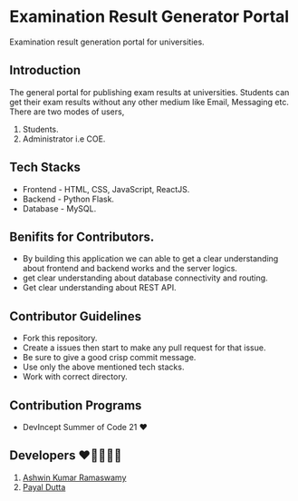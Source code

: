 # Examination Result Generator Portal
Examination result generation portal for universities.

## Introduction
The general portal for publishing exam results at universities. Students can get their exam results without any other medium like Email, Messaging etc. There are two modes of users,
1. Students.
2. Administrator i.e COE.

## Tech Stacks
- Frontend - HTML, CSS, JavaScript, ReactJS.
- Backend - Python Flask.
- Database - MySQL.

## Benifits for Contributors.
- By building this application we can able to get a clear understanding about frontend and backend works and the server logics.
- get clear understanding about database connectivity and routing.
- Get clear understanding about REST API.

## Contributor Guidelines 
- Fork this repository. 
- Create a issues then start to make any pull request for that issue.
- Be sure to give a good crisp commit message.
- Use only the above mentioned tech stacks.
- Work with correct directory.

## Contribution Programs
- DevIncept Summer of Code 21 ❤

## Developers ❤👨‍💻👩‍💻
1. [Ashwin Kumar Ramaswamy](https://github.com/Ash515)
2. [Payal Dutta]()
